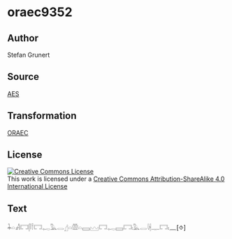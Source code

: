 # oraec9352

## Author

Stefan Grunert

## Source

[AES](https://github.com/simondschweitzer/aes)

## Transformation

[ORAEC](https://oraec.github.io/)

## License

<a rel="license" href="http://creativecommons.org/licenses/by-sa/4.0/"><img alt="Creative Commons License" style="border-width:0" src="https://i.creativecommons.org/l/by-sa/4.0/88x31.png" /></a><br />This work is licensed under a <a rel="license" href="http://creativecommons.org/licenses/by-sa/4.0/">Creative Commons Attribution-ShareAlike 4.0 International License</a>

## Text

𓇓𓏏𓀻𓉐𓋴𓍋𓉐𓉻𓅓𓂋𓊨𓏏𓏃𓏏𓈙𓈉𓉐𓉻𓈙𓉐𓏤𓅓𓂋𓇋𓇩𓊃𓉐𓏤𓈖[⯑]<br>
